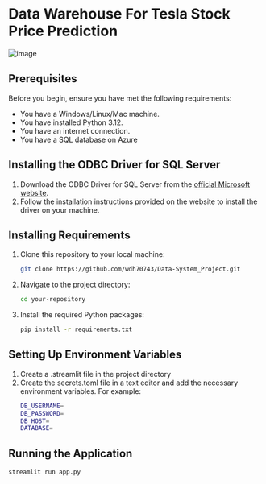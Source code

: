 # Data Warehouse For Tesla Stock Price Prediction
![image](https://github.com/wdh70743/Data-System_Project/assets/80554373/2accef2c-67e1-449f-b2dd-be433cd17b05)

## Prerequisites

Before you begin, ensure you have met the following requirements:

- You have a Windows/Linux/Mac machine.
- You have installed Python 3.12.
- You have an internet connection.
- You have a SQL database on Azure

## Installing the ODBC Driver for SQL Server

1. Download the ODBC Driver for SQL Server from the [official Microsoft website](https://learn.microsoft.com/en-us/sql/connect/odbc/download-odbc-driver-for-sql-server?view=sql-server-ver16&redirectedfrom=MSDN).
2. Follow the installation instructions provided on the website to install the driver on your machine.

## Installing Requirements

1. Clone this repository to your local machine:

   ```bash
   git clone https://github.com/wdh70743/Data-System_Project.git
2. Navigate to the project directory:
   ```bash
   cd your-repository
3. Install the required Python packages:
   ```bash
   pip install -r requirements.txt

## Setting Up Environment Variables
1. Create a .streamlit file in the project directory
2. Create the secrets.toml file in a text editor and add the necessary environment variables. For example:
   ```bash
   DB_USERNAME=
   DB_PASSWORD=
   DB_HOST=
   DATABASE=
   
## Running the Application

```bash
streamlit run app.py

